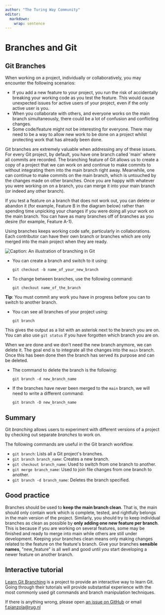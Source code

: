 ```yaml
---
author: "The Turing Way Community"
editor: 
  markdown: 
    wrap: sentence
---
```


<!-- #region -->
# Branches and Git

##  Git Branches

When working on a project, individually or collaboratively, you may encounter the following scenarios:

-   If you add a new feature to your project, you run the risk of accidentally breaking your working code as you test the feature. This would cause unexpected issues for active users of your project, even if the only active user is you.
-   When you collaborate with others, and everyone works on the main branch simultaneously, there could be a lot of confusion and conflicting changes.
-   Some code/feature might not be interesting for everyone. There may need to be a way to allow new work to be done on a project whilst protecting work that has already been done.

Git branches are extremely valuable when addressing any of these issues.
For every Git project, by default, you have one branch called 'main' where all commits are recorded.
The branching feature of Git allows us to create a copy of a project that we can work on and continue to make commits to without integrating them into the main branch right away.
Meanwhile, one can continue to make commits on the main branch, which is untouched by the changes made on other branches.
Once you are happy with whatever you were working on on a branch, you can merge it into your main branch (or indeed any other branch).

If you test a feature on a branch that does not work out, you can delete or abandon it (for example, Feature B in the diagram below) rather than spending time unpicking your changes if you were doing all your work on the main branch.
You can have as many branches off of branches as you desire (for example, Feature A-1).

Using branches keeps working code safe, particularly in collaborations.
Each contributor can have their own branch or branches which are only merged into the main project when they are ready.

![Caption: An illustration of branching in Git](../images/sub-branch.png)


- You can create a branch and switch to it using: 
    
    `git checkout -b name_of_your_new_branch`


- To change between branches, use the following command:
    
    `git checkout name_of_the_branch`


**Tip**: You must commit any work you have in progress before you can to switch to another branch.


- You can see all branches of your project using:

    `git branch`

This gives the output as a list with an asterisk next to the branch you are on.
You can also use `git status` if you have forgotten which branch you are on.


When we are done and we don't need the new branch anymore, we can delete it. The goal end is to integrate all the changes into the `main` branch. Once this has been done then the branch has served its purpose and can be deleted.

- The command to delete the branch is the following:
    
    `git branch -d new_branch_name`


- If the branches have never been merged to the `main` branch, we will need to write a different command:
   
   `git branch -D new_branch_name`

## Summary

Git *branching* allows users to experiment with different versions of a project by checking out separate *branches* to work on.

The following commands are useful in the Git branch workflow.

-   `git branch`: Lists all a Git project's branches.
-   `git branch branch_name`: Creates a new branch.
-   `git checkout branch_name`: Used to switch from one branch to another.
-   `git merge branch_name`: Used to join file changes from one branch to another.
-   `git branch -d branch_name`: Deletes the branch specified.

## Good practice

Branches should be used to **keep the main branch clean**.
That is, the main should only contain work which is complete, tested, and rightfully belongs in the main version of the project.
Similarly, you should try to keep individual branches as clean as possible by **only adding one new feature per branch**.
This is because if you are working on several features, some may be finished and ready to merge into main while others are still under development.
Keeping your branches clean means only making changes related to the feature on the feature's branch.
Give your branches **sensible names**, "new_feature" is all well and good until you start developing a newer feature on another branch.

## Interactive tutorial

[Learn Git Branching](https://learngitbranching.js.org/) is a project to provide an interactive way to learn Git.
Going through their tutorials will provide substantial experience with the most commonly used git commands and branch manipulation techniques.
<!-- #endregion -->

If there is anything wrong, please open [an issue on GitHub](https://github.com/GroningenDH/Cultural-Analytics-Open-Science-Guide/issues) or email f.pianzola@rug.nl
